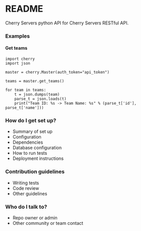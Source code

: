 # README #

Cherry Servers python API for Cherry Servers RESTful API.

### Examples ###

#### Get teams
```
import cherry
import json

master = cherry.Master(auth_token="api_token")

teams = master.get_teams()

for team in teams:
    t = json.dumps(team)
    parse_t = json.loads(t)
    print("Team ID: %s -> Team Name: %s" % (parse_t['id'], parse_t['name']))
```

### How do I get set up? ###

* Summary of set up
* Configuration
* Dependencies
* Database configuration
* How to run tests
* Deployment instructions

### Contribution guidelines ###

* Writing tests
* Code review
* Other guidelines

### Who do I talk to? ###

* Repo owner or admin
* Other community or team contact